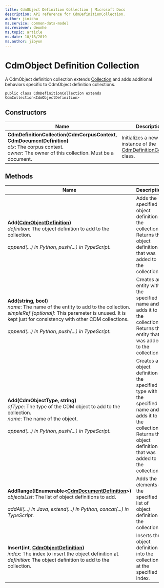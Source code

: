 ```yaml
---
title: CdmObject Definition Collection | Microsoft Docs
description: API reference for CdmDefinitionCollection.
author: jinichu
ms.service: common-data-model
ms.reviewer: deonhe 
ms.topic: article
ms.date: 10/18/2019
ms.author: jibyun
---
```


# CdmObject Definition Collection

A CdmObject definition collection extends [Collection](collection.md) and adds additional behaviors specific to CdmObject definition collections.

```
public class CdmDefinitionCollection extends CdmCollection<CdmObjectDefinition>
```

## Constructors
|Name|Description|
|---|---|
|**CdmDefinitionCollection(CdmCorpusContext, [CdmDocumentDefinition](document.md))**<br/>*ctx*: The corpus context.<br/>*owner*: The owner of this collection. Must be a document.|Initializes a new instance of the [CdmDefinitionCollection](definitioncollection.md) class.|

## Methods
|Name|Description|Return Type|
|---|---|---|
|**Add([CdmObjectDefinition](cdmobjectdefinition.md))**<br/>*definition*: The object definition to add to the collection.<br/><br/>*append(...) in Python, push(...) in TypeScript.*|Adds the specified object definition to the collection. Returns the object definition that was added to the collection.|[CdmObjectDefinition](cdmobjectdefinition.md)|
|**Add(string, bool)**<br/>*name*: The name of the entity to add to the collection.<br/>*simpleRef [optional]*: This parameter is unused. It is kept just for consistency with other CDM collections.<br/><br/>*append(...) in Python, push(...) in TypeScript.*|Creates an entity with the specified name and adds it to the collection. Returns the entity that was added to the collection.|[CdmEntityDefinition](entity.md)|
|**Add(CdmObjectType, string)**<br/>*ofType*: The type of the CDM object to add to the collection.<br/>*name*: The name of the object.<br/><br/>*append(...) in Python, push(...) in TypeScript.*|Creates a object definition of the specified type with the specified name and adds it to the collection. Returns the object definition that was added to the collection.|[CdmObjectDefinition](cdmobjectdefinition.md)|
|**AddRange(IEnumerable\<[CdmDocumentDefinition](document.md)>)**<br/>*objectsList*: The list of object definitions to add.<br/><br/>*addAll(...) in Java, extend(...) in Python, concat(...) in TypeScript.*|Adds the elements of the specified list of object definition to the collection.|void|
|**Insert(int, [CdmObjectDefinition](cdmobjectdefinition.md))**<br/>*index*: The index to insert the object definition at.<br/>*definition*: The object definition to add to the collection.|Inserts the object definition into the collection at the specified index.|void|

